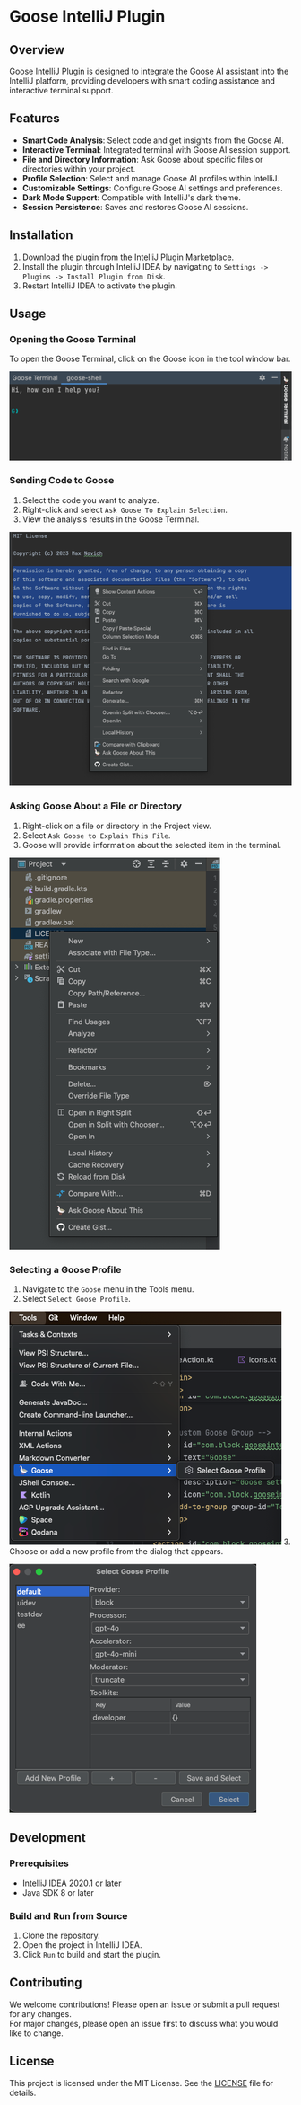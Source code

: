 # Goose IntelliJ Plugin

## Overview
Goose IntelliJ Plugin is designed to integrate the Goose AI assistant into the IntelliJ platform, providing developers with smart coding assistance and interactive terminal support.

## Features
- **Smart Code Analysis**: Select code and get insights from the Goose AI.
- **Interactive Terminal**: Integrated terminal with Goose AI session support.
- **File and Directory Information**: Ask Goose about specific files or directories within your project.
- **Profile Selection**: Select and manage Goose AI profiles within IntelliJ.
- **Customizable Settings**: Configure Goose AI settings and preferences.
- **Dark Mode Support**: Compatible with IntelliJ's dark theme.
- **Session Persistence**: Saves and restores Goose AI sessions.

## Installation
1. Download the plugin from the IntelliJ Plugin Marketplace.
2. Install the plugin through IntelliJ IDEA by navigating to `Settings -> Plugins -> Install Plugin from Disk`.
3. Restart IntelliJ IDEA to activate the plugin.

## Usage
### Opening the Goose Terminal
To open the Goose Terminal, click on the Goose icon in the tool window bar.

![Goose Terminal Icon](images/goose_terminal_icon.png)  

### Sending Code to Goose
1. Select the code you want to analyze.
2. Right-click and select `Ask Goose To Explain Selection`.
3. View the analysis results in the Goose Terminal.

![Send to Goose](images/send_to_goose.png)  

### Asking Goose About a File or Directory
1. Right-click on a file or directory in the Project view.
2. Select `Ask Goose to Explain This File`.
3. Goose will provide information about the selected item in the terminal.

![Ask Goose About File](images/ask_goose_about_file.png)  

### Selecting a Goose Profile
1. Navigate to the `Goose` menu in the Tools menu.
2. Select `Select Goose Profile`.

![Select Goose Profile](images/select_goose_profile_menu.png)
3. Choose or add a new profile from the dialog that appears.

![Select Goose Profile](images/select_goose_profile.png)  

## Development
### Prerequisites
- IntelliJ IDEA 2020.1 or later
- Java SDK 8 or later

### Build and Run from Source
1. Clone the repository.
2. Open the project in IntelliJ IDEA.
3. Click `Run` to build and start the plugin.

## Contributing
We welcome contributions! Please open an issue or submit a pull request for any changes.<br>
For major changes, please open an issue first to discuss what you would like to change.

## License
This project is licensed under the MIT License. See the [LICENSE](LICENSE) file for details.
